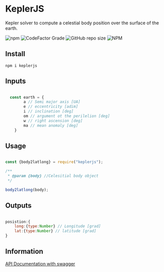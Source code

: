 # KeplerJS
Kepler solver to compute a celestial body position over the surface of the earth.


![npm](https://img.shields.io/npm/dw/keplerjs?logo=NPM) ![CodeFactor Grade](https://img.shields.io/codefactor/grade/github/gagocarrilloedgar/keplerjs?logo=codefactor) ![GitHub repo size](https://img.shields.io/github/repo-size/gagocarrilloedgar/keplerjs?logo=github) ![NPM](https://img.shields.io/npm/l/keplerjs) 


## Install

```shell
npm i keplerjs

```

## Inputs

```javascript

  const earth = {
        a // Semi major axis [UA]
        e // eccentricity [adim]
        i // inclination [deg]
        om // argument ot the perilelion [deg]
        w // right ascension [deg]
        ma // mean anomaly [deg]
    }

```

## Usage

```javascript

const {body2latlong} = require("keplerjs");

/**
 * @param {body} //Celesitial body object
 */

body2latlong(body);

```

## Outputs

```javascript

posistion:{
    long:{type:Number} // Longitude [grad]
    lat:{type:Number} // latitude [grad]
}

```

## Information
[API Documentation with swagger](https://dev.to/kabartolo/how-to-document-an-express-api-with-swagger-ui-and-jsdoc-50do)






